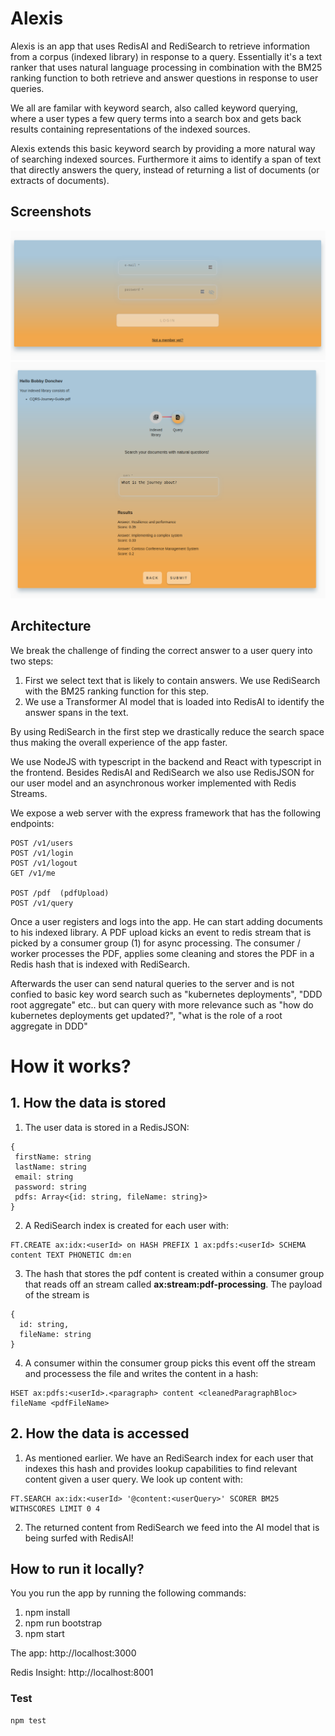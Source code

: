 # Alexis

Alexis is an app that uses RedisAI and RediSearch to retrieve information from a corpus (indexed library) in response to a query. Essentially it's a text ranker that uses natural language processing in combination with the BM25 ranking function to both retrieve and answer questions in response to user queries.

We all are familar with keyword search, also called keyword querying, where a user types a few query terms into a search box and gets back results containing representations of the indexed sources.

Alexis extends this basic keyword search by providing a more natural way of searching indexed sources. Furthermore it aims to identify a span of text that directly answers the query, instead of returning a list of documents (or extracts of documents).

## Screenshots


![Login](docs/1.png)
![How it works](docs/4.png)

## Architecture

We break the challenge of finding the correct answer to a user query into two steps:

1. First we select text that is likely to contain answers. We use RediSearch with the BM25 ranking function for this step.
2. We use a Transformer AI model that is loaded into RedisAI to identify the answer spans in the text.

By using RediSearch in the first step we drastically reduce the search space thus making the overall experience of the app faster.


We use NodeJS with typescript in the backend and React with typescript in the frontend. Besides RedisAI and RediSearch we also use RedisJSON for our user model and an asynchronous worker implemented with Redis Streams.

We expose a web server with the express framework that has the following endpoints:

```
POST /v1/users
POST /v1/login
POST /v1/logout
GET /v1/me

POST /pdf  (pdfUpload)
POST /v1/query
```

Once a user registers and logs into the app. He can start adding documents to his indexed library.
A PDF upload kicks an event to redis stream that is picked by a consumer group (1) for async processing. The consumer / worker processes the PDF, applies some cleaning and stores the PDF in a Redis hash that is indexed with RediSearch.

Afterwards the user can send natural queries to the server and is not confied to basic key word search such as "kubernetes deployments", "DDD root aggregate" etc.. but can query with more relevance such as "how do kubernetes deployments get updated?", "what is the role of a root aggregate in DDD"


# How it works?

## 1. How the data is stored

1. The user data is stored in a RedisJSON:

```
{
 firstName: string
 lastName: string
 email: string
 password: string
 pdfs: Array<{id: string, fileName: string}>
}
```

2. A RediSearch index is created for each user with:
   
```
FT.CREATE ax:idx:<userId> on HASH PREFIX 1 ax:pdfs:<userId> SCHEMA content TEXT PHONETIC dm:en
```

3. The hash that stores the pdf content is created within a consumer group that reads off an stream called **ax:stream:pdf-processing**. The payload of the stream is
   
```
{
  id: string,
  fileName: string
}
```

4. A consumer within the consumer group picks this event off the stream and processess the file and writes the content in a hash:

```
HSET ax:pdfs:<userId>.<paragraph> content <cleanedParagraphBloc> fileName <pdfFileName>
```

## 2. How the data is accessed

1. As mentioned earlier. We have an RediSearch index for each user that indexes this hash and provides lookup capabilities to find relevant content given a user query. We look up content with:

```
FT.SEARCH ax:idx:<userId> '@content:<userQuery>' SCORER BM25 WITHSCORES LIMIT 0 4
```

2. The returned content from RediSearch we feed into the AI model that is being surfed with RedisAI!



## How to run it locally?

You you run the app by running the following commands:


1. npm install
2. npm run bootstrap 
3. npm start


The app: http://localhost:3000

Redis Insight: http://localhost:8001

### Test

```
npm test
```

